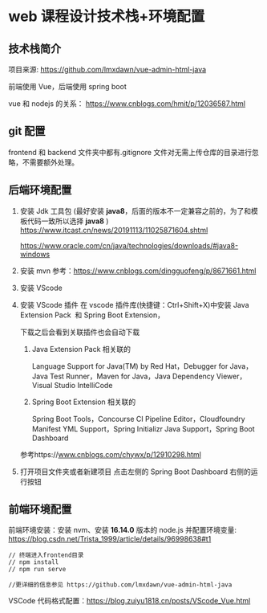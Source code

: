# web 课程设计技术栈+环境配置

## 技术栈简介

项目来源: https://github.com/lmxdawn/vue-admin-html-java

前端使用 Vue，后端使用 spring boot

vue 和 nodejs 的关系：
https://www.cnblogs.com/hmit/p/12036587.html

## git 配置

frontend 和 backend 文件夹中都有.gitignore 文件对无需上传仓库的目录进行忽略，不需要额外处理。

## 后端环境配置

1. 安装 Jdk 工具包 (最好安装 **java8**，后面的版本不一定兼容之前的，为了和模板代码一致所以选择 **java8** )
   https://www.itcast.cn/news/20191113/11025871604.shtml

   https://www.oracle.com/cn/java/technologies/downloads/#java8-windows

2. 安装 mvn
   参考：https://www.cnblogs.com/dingguofeng/p/8671661.html

3. 安装 VScode

4. 安装 VScode 插件
   在 vscode 插件库(快捷键：Ctrl+Shift+X)中安装 Java Extension Pack  和 Spring Boot Extension，

   下载之后会看到关联插件也会自动下载

   1. Java Extension Pack 相关联的

      Language Support for Java(TM) by Red Hat，Debugger for Java，Java Test Runner，Maven for Java，Java Dependency Viewer，Visual Studio IntelliCode

   2. Spring Boot Extension 相关联的

      Spring Boot Tools，Concourse CI Pipeline Editor，Cloudfoundry Manifest YML Support，Spring Initializr Java Support，Spring Boot Dashboard

   参考https://www.cnblogs.com/chywx/p/12910298.html

5. 打开项目文件夹或者新建项目
   点击左侧的 Spring Boot Dashboard 右侧的运行按钮

## 前端环境配置

前端环境安装：安装 nvm、安装 **16.14.0** 版本的 node.js 并配置环境变量: https://blog.csdn.net/Trista_1999/article/details/96998638#t1

```
// 终端进入frontend目录
// npm install
// npm run serve

//更详细的信息参见 https://github.com/lmxdawn/vue-admin-html-java
```

VSCode 代码格式配置：https://blog.zuiyu1818.cn/posts/VScode_Vue.html
